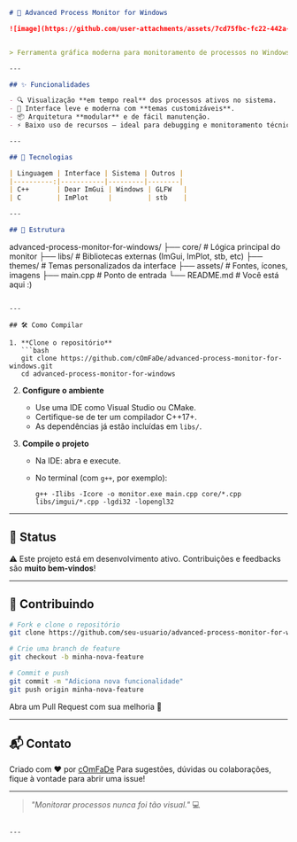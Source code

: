 ```markdown
# 🧠 Advanced Process Monitor for Windows

![image](https://github.com/user-attachments/assets/7cd75fbc-fc22-442a-8a18-749197b1fa25)


> Ferramenta gráfica moderna para monitoramento de processos no Windows — desenvolvida em C++ com ImGui e GLFW.

---

## ✨ Funcionalidades

- 🔍 Visualização **em tempo real** dos processos ativos no sistema.
- 🎨 Interface leve e moderna com **temas customizáveis**.
- 📦 Arquitetura **modular** e de fácil manutenção.
- ⚡ Baixo uso de recursos — ideal para debugging e monitoramento técnico.

---

## 🧰 Tecnologias

| Linguagem | Interface | Sistema | Outros |
|----------:|-----------|---------|--------|
| C++       | Dear ImGui | Windows | GLFW   |
| C         | ImPlot     |         | stb    |

---

## 📁 Estrutura

```

advanced-process-monitor-for-windows/
├── core/           # Lógica principal do monitor
├── libs/           # Bibliotecas externas (ImGui, ImPlot, stb, etc)
├── themes/         # Temas personalizados da interface
├── assets/         # Fontes, ícones, imagens
├── main.cpp        # Ponto de entrada
└── README.md       # Você está aqui :)

````

---

## 🛠️ Como Compilar

1. **Clone o repositório**
   ```bash
   git clone https://github.com/cOmFaDe/advanced-process-monitor-for-windows.git
   cd advanced-process-monitor-for-windows
````

2. **Configure o ambiente**

   * Use uma IDE como Visual Studio ou CMake.
   * Certifique-se de ter um compilador C++17+.
   * As dependências já estão incluídas em `libs/`.

3. **Compile o projeto**

   * Na IDE: abra e execute.
   * No terminal (com `g++`, por exemplo):

     ```
     g++ -Ilibs -Icore -o monitor.exe main.cpp core/*.cpp libs/imgui/*.cpp -lgdi32 -lopengl32
     ```

---

## 🚧 Status

⚠️ Este projeto está em desenvolvimento ativo. Contribuições e feedbacks são **muito bem-vindos**!

---

## 🤝 Contribuindo

```bash
# Fork e clone o repositório
git clone https://github.com/seu-usuario/advanced-process-monitor-for-windows.git

# Crie uma branch de feature
git checkout -b minha-nova-feature

# Commit e push
git commit -m "Adiciona nova funcionalidade"
git push origin minha-nova-feature
```

Abra um Pull Request com sua melhoria 🚀

---



## 📬 Contato

Criado com ❤️ por [cOmFaDe](https://github.com/cOmFaDe)
Para sugestões, dúvidas ou colaborações, fique à vontade para abrir uma issue!

---

> *"Monitorar processos nunca foi tão visual."* 💻

```

---

```
